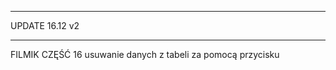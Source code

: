 ****************************
UPDATE 16.12 v2
***************************

FILMIK CZĘŚĆ 16
usuwanie danych z tabeli za pomocą przycisku
